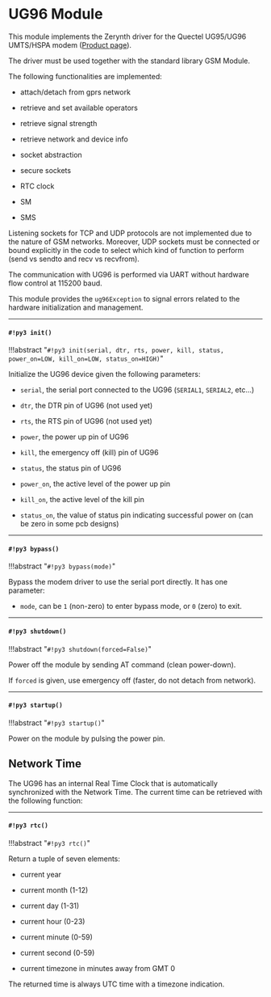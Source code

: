 # UG96 Module

This module implements the Zerynth driver for the Quectel UG95/UG96 UMTS/HSPA modem ([Product page](https://www.quectel.com/product/2g3g.htm)).

The driver must be used together with the standard library GSM Module.

The following functionalities are implemented:


* attach/detach from gprs network


* retrieve and set available operators


* retrieve signal strength


* retrieve network and device info


* socket abstraction


* secure sockets


* RTC clock


* SM


* SMS

Listening sockets for TCP and UDP protocols are not implemented due to the nature of GSM networks.
Moreover, UDP sockets must be connected or bound explicitly in the code to select which kind of function to perform (send vs sendto and recv vs recvfrom).

The communication with UG96 is performed via UART without hardware flow control at 115200 baud.

This module provides the `ug96Exception` to signal errors related to the hardware initialization and management.


---
#### `#!py3 init()`

!!!abstract "`#!py3 init(serial, dtr, rts, power, kill, status, power_on=LOW, kill_on=LOW, status_on=HIGH)`"

Initialize the UG96 device given the following parameters:


* ```serial```, the serial port connected to the UG96 (`SERIAL1`, `SERIAL2`, etc…)


* ```dtr```, the DTR pin of UG96 (not used yet)


* ```rts```, the RTS pin of UG96 (not used yet)


* ```power```, the power up pin of UG96


* ```kill```, the emergency off (kill) pin of UG96


* ```status```, the status pin of UG96


* ```power_on```, the active level of the power up pin


* ```kill_on```, the active level of the kill pin


* ```status_on```, the value of status pin indicating successful power on (can be zero in some pcb designs)


---
#### `#!py3 bypass()`

!!!abstract "`#!py3 bypass(mode)`"

Bypass the modem driver to use the serial port directly. It has one parameter:


* ```mode```, can be ```1``` (non-zero) to enter bypass mode, or ```0``` (zero) to exit.


---
#### `#!py3 shutdown()`

!!!abstract "`#!py3 shutdown(forced=False)`"

Power off the module by sending AT command (clean power-down).

If ```forced``` is given, use emergency off (faster, do not detach from network).


---
#### `#!py3 startup()`

!!!abstract "`#!py3 startup()`"

Power on the module by pulsing the power pin.

## Network Time

The UG96 has an internal Real Time Clock that is automatically synchronized with the Network Time.
The current time can be retrieved with the following function:


---
#### `#!py3 rtc()`

!!!abstract "`#!py3 rtc()`"

Return a tuple of seven elements:


* current year


* current month (1-12)


* current day (1-31)


* current hour (0-23)


* current minute (0-59)


* current second (0-59)


* current timezone in minutes away from GMT 0

The returned time is always UTC time with a timezone indication.
